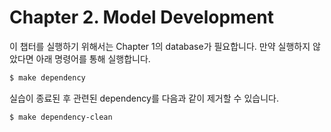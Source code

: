 # Chapter 2. Model Development

이 챕터를 실행하기 위해서는 Chapter 1의 database가 필요합니다.
만약 실행하지 않았다면 아래 명령어를 통해 실행합니다.

```bash
$ make dependency
```

실습이 종료된 후 관련된 dependency를 다음과 같이 제거할 수 있습니다.
```bash
$ make dependency-clean
```
